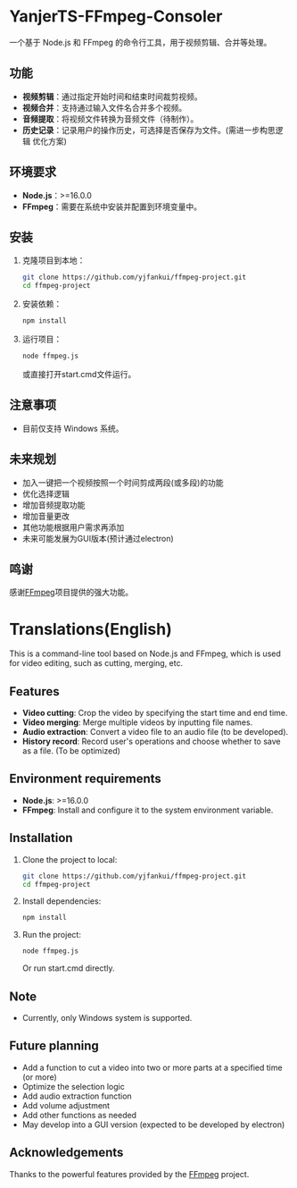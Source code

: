 # YanjerTS-FFmpeg-Consoler

一个基于 Node.js 和 FFmpeg 的命令行工具，用于视频剪辑、合并等处理。

## 功能
- **视频剪辑**：通过指定开始时间和结束时间裁剪视频。
- **视频合并**：支持通过输入文件名合并多个视频。
- **音频提取**：将视频文件转换为音频文件（待制作）。
- **历史记录**：记录用户的操作历史，可选择是否保存为文件。(需进一步构思逻辑 优化方案)

## 环境要求
- **Node.js**：>=16.0.0
- **FFmpeg**：需要在系统中安装并配置到环境变量中。

## 安装
1. 克隆项目到本地：
   ```bash
   git clone https://github.com/yjfankui/ffmpeg-project.git
   cd ffmpeg-project
   ```
2. 安装依赖：
   ```bash
   npm install
   ```
3. 运行项目：
   ```bash
   node ffmpeg.js
   ```
   或直接打开start.cmd文件运行。

## 注意事项
- 目前仅支持 Windows 系统。

## 未来规划
- 加入一键把一个视频按照一个时间剪成两段(或多段)的功能
- 优化选择逻辑
- 增加音频提取功能
- 增加音量更改
- 其他功能根据用户需求再添加
- 未来可能发展为GUI版本(预计通过electron)

## 鸣谢
感谢[FFmpeg](https://www.ffmpeg.org/)项目提供的强大功能。

# Translations(English)
This is a command-line tool based on Node.js and FFmpeg, which is used for video editing, such as cutting, merging, etc.

## Features
- **Video cutting**: Crop the video by specifying the start time and end time.
- **Video merging**: Merge multiple videos by inputting file names.
- **Audio extraction**: Convert a video file to an audio file (to be developed).
- **History record**: Record user's operations and choose whether to save as a file. (To be optimized)

## Environment requirements
- **Node.js**: >=16.0.0
- **FFmpeg**: Install and configure it to the system environment variable.

## Installation
1. Clone the project to local:
   ```bash
   git clone https://github.com/yjfankui/ffmpeg-project.git
   cd ffmpeg-project
   ```
2. Install dependencies:
   ```bash
   npm install
   ```
3. Run the project:
   ```bash
   node ffmpeg.js
   ```
   Or run start.cmd directly.

## Note
- Currently, only Windows system is supported.

## Future planning
- Add a function to cut a video into two or more parts at a specified time (or more)
- Optimize the selection logic
- Add audio extraction function
- Add volume adjustment
- Add other functions as needed
- May develop into a GUI version (expected to be developed by electron)

## Acknowledgements
Thanks to the powerful features provided by the [FFmpeg](https://www.ffmpeg.org/) project.